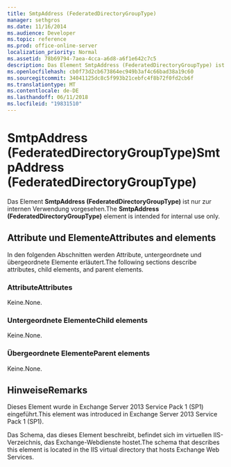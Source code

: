 ```yaml
---
title: SmtpAddress (FederatedDirectoryGroupType)
manager: sethgros
ms.date: 11/16/2014
ms.audience: Developer
ms.topic: reference
ms.prod: office-online-server
localization_priority: Normal
ms.assetid: 78b69794-7aea-4cca-a6d8-a6f1e642c7c5
description: Das Element SmtpAddress (FederatedDirectoryGroupType) ist nur zur internen Verwendung vorgesehen.
ms.openlocfilehash: cb0f73d2cb673864ec949b3af4c66bad38a19c60
ms.sourcegitcommit: 34041125dc8c5f993b21cebfc4f8b72f0fd2cb6f
ms.translationtype: MT
ms.contentlocale: de-DE
ms.lasthandoff: 06/11/2018
ms.locfileid: "19831510"
---
```

# <a name="smtpaddress-federateddirectorygrouptype"></a><span data-ttu-id="f444b-103">SmtpAddress (FederatedDirectoryGroupType)</span><span class="sxs-lookup"><span data-stu-id="f444b-103">SmtpAddress (FederatedDirectoryGroupType)</span></span>

<span data-ttu-id="f444b-104">Das Element **SmtpAddress (FederatedDirectoryGroupType)** ist nur zur internen Verwendung vorgesehen.</span><span class="sxs-lookup"><span data-stu-id="f444b-104">The **SmtpAddress (FederatedDirectoryGroupType)** element is intended for internal use only.</span></span> 

## <a name="attributes-and-elements"></a><span data-ttu-id="f444b-105">Attribute und Elemente</span><span class="sxs-lookup"><span data-stu-id="f444b-105">Attributes and elements</span></span>

<span data-ttu-id="f444b-106">In den folgenden Abschnitten werden Attribute, untergeordnete und übergeordnete Elemente erläutert.</span><span class="sxs-lookup"><span data-stu-id="f444b-106">The following sections describe attributes, child elements, and parent elements.</span></span>
  
### <a name="attributes"></a><span data-ttu-id="f444b-107">Attribute</span><span class="sxs-lookup"><span data-stu-id="f444b-107">Attributes</span></span>

<span data-ttu-id="f444b-108">Keine.</span><span class="sxs-lookup"><span data-stu-id="f444b-108">None.</span></span>
  
### <a name="child-elements"></a><span data-ttu-id="f444b-109">Untergeordnete Elemente</span><span class="sxs-lookup"><span data-stu-id="f444b-109">Child elements</span></span>

<span data-ttu-id="f444b-110">Keine.</span><span class="sxs-lookup"><span data-stu-id="f444b-110">None.</span></span>
  
### <a name="parent-elements"></a><span data-ttu-id="f444b-111">Übergeordnete Elemente</span><span class="sxs-lookup"><span data-stu-id="f444b-111">Parent elements</span></span>

<span data-ttu-id="f444b-112">Keine.</span><span class="sxs-lookup"><span data-stu-id="f444b-112">None.</span></span>
  
## <a name="remarks"></a><span data-ttu-id="f444b-113">Hinweise</span><span class="sxs-lookup"><span data-stu-id="f444b-113">Remarks</span></span>

<span data-ttu-id="f444b-114">Dieses Element wurde in Exchange Server 2013 Service Pack 1 (SP1) eingeführt.</span><span class="sxs-lookup"><span data-stu-id="f444b-114">This element was introduced in Exchange Server 2013 Service Pack 1 (SP1).</span></span>
  
<span data-ttu-id="f444b-115">Das Schema, das dieses Element beschreibt, befindet sich im virtuellen IIS-Verzeichnis, das Exchange-Webdienste hostet.</span><span class="sxs-lookup"><span data-stu-id="f444b-115">The schema that describes this element is located in the IIS virtual directory that hosts Exchange Web Services.</span></span>
  

